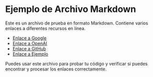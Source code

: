 # Ejemplo de Archivo Markdown

Este es un archivo de prueba en formato Markdown. Contiene varios enlaces a diferentes recursos en línea.

- [Enlace a Google](https://www.google.com)
- [Enlace a OpenAI](https://www.openai.com)
- [Enlace a GitHub](https://www.github.com)
- [Enlace a Ejemplo](https://www.example.com/nonexistent)

Puedes usar este archivo para probar tu código y verificar si puedes encontrar y procesar los enlaces correctamente.